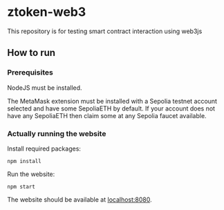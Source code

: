 # ztoken-web3

This repository is for testing smart contract interaction using web3js

## How to run

### Prerequisites

NodeJS must be installed.

The MetaMask extension must be installed with a Sepolia testnet account selected and have some SepoliaETH by default.
If your account does not have any SepoliaETH then claim some at any Sepolia faucet available.

### Actually running the website

Install required packages:

```shell
npm install
```

Run the website:

```shell
npm start
```

The website should be available at [localhost:8080](localhost:8080).
